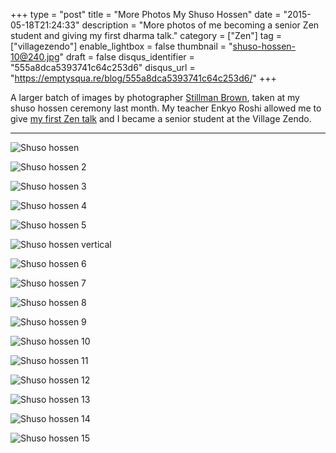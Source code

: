+++
type = "post"
title = "More Photos My Shuso Hossen"
date = "2015-05-18T21:24:33"
description = "More photos of me becoming a senior Zen student and giving my first dharma talk."
category = ["Zen"]
tag = ["villagezendo"]
enable_lightbox = false
thumbnail = "shuso-hossen-10@240.jpg"
draft = false
disqus_identifier = "555a8dca5393741c64c253d6"
disqus_url = "https://emptysqua.re/blog/555a8dca5393741c64c253d6/"
+++

<p>A larger batch of images by photographer <a href="https://twitter.com/stillman_brown">Stillman Brown</a>, taken at my shuso hossen ceremony last month. My teacher Enkyo Roshi allowed me to give <a href="/yangshan-plants-his-hoe/">my first Zen talk</a> and I became a senior student at the Village Zendo.</p>
<hr />
<p><img style="display:block; margin-left:auto; margin-right:auto;" src="shuso-hossen.jpg" alt="Shuso hossen" title="Shuso hossen" /></p>
<p><img style="display:block; margin-left:auto; margin-right:auto;" src="shuso-hossen-2.jpg" alt="Shuso hossen 2" title="Shuso hossen 2" /></p>
<p><img style="display:block; margin-left:auto; margin-right:auto;" src="shuso-hossen-3.jpg" alt="Shuso hossen 3" title="Shuso hossen 3" /></p>
<p><img style="display:block; margin-left:auto; margin-right:auto;" src="shuso-hossen-4.jpg" alt="Shuso hossen 4" title="Shuso hossen 4" /></p>
<p><img style="display:block; margin-left:auto; margin-right:auto;" src="shuso-hossen-5.jpg" alt="Shuso hossen 5" title="Shuso hossen 5" /></p>
<p><img style="display:block; margin-left:auto; margin-right:auto;" src="shuso-hossen-vertical.jpg" alt="Shuso hossen vertical" title="Shuso hossen vertical" /></p>
<p><img style="display:block; margin-left:auto; margin-right:auto;" src="shuso-hossen-6.jpg" alt="Shuso hossen 6" title="Shuso hossen 6" /></p>
<p><img style="display:block; margin-left:auto; margin-right:auto;" src="shuso-hossen-7.jpg" alt="Shuso hossen 7" title="Shuso hossen 7" /></p>
<p><img style="display:block; margin-left:auto; margin-right:auto;" src="shuso-hossen-8.jpg" alt="Shuso hossen 8" title="Shuso hossen 8" /></p>
<p><img style="display:block; margin-left:auto; margin-right:auto;" src="shuso-hossen-9.jpg" alt="Shuso hossen 9" title="Shuso hossen 9" /></p>
<p><img style="display:block; margin-left:auto; margin-right:auto;" src="shuso-hossen-10.jpg" alt="Shuso hossen 10" title="Shuso hossen 10" /></p>
<p><img style="display:block; margin-left:auto; margin-right:auto;" src="shuso-hossen-11.jpg" alt="Shuso hossen 11" title="Shuso hossen 11" /></p>
<p><img style="display:block; margin-left:auto; margin-right:auto;" src="shuso-hossen-12.jpg" alt="Shuso hossen 12" title="Shuso hossen 12" /></p>
<p><img style="display:block; margin-left:auto; margin-right:auto;" src="shuso-hossen-13.jpg" alt="Shuso hossen 13" title="Shuso hossen 13" /></p>
<p><img style="display:block; margin-left:auto; margin-right:auto;" src="shuso-hossen-14.jpg" alt="Shuso hossen 14" title="Shuso hossen 14" /></p>
<p><img style="display:block; margin-left:auto; margin-right:auto;" src="shuso-hossen-15.jpg" alt="Shuso hossen 15" title="Shuso hossen 15" /></p>
